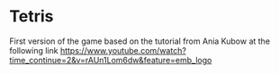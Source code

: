 # Tetris

First version of the game based on the tutorial from Ania Kubow at the following link
https://www.youtube.com/watch?time_continue=2&v=rAUn1Lom6dw&feature=emb_logo
